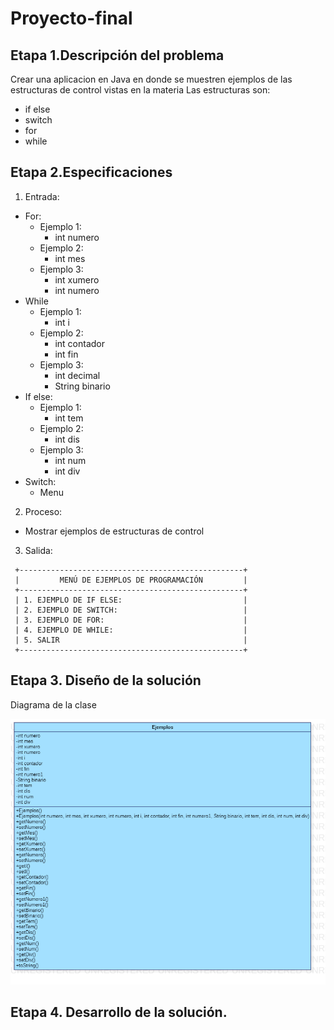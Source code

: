 # Proyecto-final

## Etapa 1.Descripción del problema
Crear una aplicacion en Java en donde se muestren ejemplos de las estructuras de control vistas en la materia 
Las estructuras son:
- if else
- switch
- for
- while

## Etapa 2.Especificaciones
1. Entrada:
  - For:
    - Ejemplo 1:
       - int numero
    - Ejemplo 2:
       - int mes
    - Ejemplo 3:
       - int xumero
       - int numero
  - While
    - Ejemplo 1:
       - int i
    - Ejemplo 2:
       - int contador
       - int fin
    - Ejemplo 3: 
       - int decimal
       - String binario
  - If else:
    - Ejemplo 1:
       - int tem
    - Ejemplo 2: 
       - int dis
    - Ejemplo 3:
       - int num
       - int div
  - Switch:    
       - Menu
2. Proceso:

  - Mostrar ejemplos de estructuras de control

3. Salida:
~~~
 +--------------------------------------------------+
 |         MENÚ DE EJEMPLOS DE PROGRAMACIÓN         |
 +--------------------------------------------------+
 | 1. EJEMPLO DE IF ELSE:                           |
 | 2. EJEMPLO DE SWITCH:                            |
 | 3. EJEMPLO DE FOR:                               |
 | 4. EJEMPLO DE WHILE:                             |
 | 5. SALIR                                         |
 +--------------------------------------------------+
~~~ 

## Etapa 3. Diseño de la solución

Diagrama de la clase

![](https://github.com/ElvizClaudette/Proyecto-final/blob/main/Main.png)

## Etapa 4. Desarrollo de la solución.


